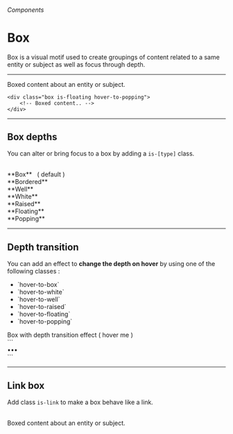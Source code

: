 <h6 class="subtitle is-5 has-text-grey has-text-weight-semibold">Components</h6><h1 class="title is-1 has-text-weight-bold">Box</h1>
<p class="subtitle is-5">
    <span class="has-text-weight-semibold">Box</span> is a visual motif used to create groupings of content related to a same entity or subject as well as focus through depth.
</p>

<hr class="is-large is-visible">

<div class="box is-well is-marginless">
    <div class="box is-ground">
        <div class="box is-floating">Boxed content about an entity or subject.</div>
    </div>
</div>

```
<div class="box is-floating hover-to-popping">
    <!-- Boxed content.. -->
</div>
```

<hr class="is-large is-visible">

<h2 class="title is-4">Box depths</h2>

You can alter or bring focus to a box by adding a `is-[type]` class.<br><br>

<div class="box is-well">
<div class="section">

<div class="box">
    <div class="subtitle has-text-grey-dark is-6">**Box** &nbsp; ( default )</div>
</div>
<div class="box is-bordered">
    <div class="subtitle has-text-grey-dark is-6">**Bordered**</div>
</div>
<div class="box is-well">
    <div class="subtitle has-text-grey-dark is-6">**Well**</div>
</div>
<div class="box is-white">
    <div class="subtitle has-text-grey-dark is-6">**White**</div>
</div>
<div class="box is-raised">
    <div class="subtitle has-text-grey-dark is-6">**Raised**</div>
</div>

<div class="box is-floating">
    <div class="subtitle has-text-grey-dark is-6">**Floating**</div>
</div>

<div class="box is-popping">
    <div class="subtitle has-text-grey-dark is-6">**Popping**</div>
</div>
</div>
</div>

<hr class="is-large is-visible">

<h2 class="title is-4">Depth transition</h2>

You can add an effect to <strong>change the depth on hover</strong> by using one of the following classes :

<ul class="list">
    <li>`hover-to-box`</li>
    <li>`hover-to-white`</li>
    <li>`hover-to-well`</li>
    <li>`hover-to-raised`</li>
    <li>`hover-to-floating`</li>
    <li>`hover-to-popping`</li>
</ul>

<div class="box is-well is-marginless">
    <div class="box is-ground">
        <div class="box is-raised hover-to-popping">Box with depth transition effect ( hover me )</div>
    </div>
</div>
```
<div class="box is-floating hover-to-popping">
        •••
</div>
```

<hr class="is-large is-visible">

<h2 class="title is-4">Link box</h2>

Add class `is-link` to make a box behave like a link.

<br>

<div class="box is-well is-relaxed">
    <div class="box is-white is-link">Boxed content about an entity or subject.</div>
</div>
